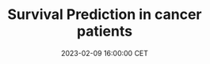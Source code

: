 ---
title: "Survival Prediction in cancer patients"
date: 2023-02-09 16:00:00 CET
categories: meetup 
links:
location: V-01-022
logo: /assets/logo-lumc.png
talks:
- title: "Development and external validation of a PET radiomic model for prognostication of head and neck cancer"
  speaker:
    name: "Wyanne Noortman,"
    twitter: 
    github: 
    scholar: K-w-IAQAAAAJ
    linkedin: wyanne-noortman
  abstract: |
    **Introduction**: External validation of radiomic studies is limited, although of utmost importance for the clinical implementation of radiomic models. The purpose is to build and externally validate a [18F]FDG PET radiomic model to predict overall survival in patients with head and neck squamous cell carcinoma (HNSCC).

    **Methods**: Two multicentre datasets of patients with operable HNSCC treated with neoadjuvant afatinib who underwent a baseline [18F]FDG PET/CT scan were included (EORTC 90111 trial: n=23, Unicancer Predictor trial: n=20). Tumours were delineated using an adaptive threshold of 50% SUVpeak, wherefrom 48 radiomic features were extracted. Each cohort was used once as training and once as an external validation set for the prediction of overall survival. Features were scaled (centred around 0, standard deviation of 1) and redundancy filtering was performed (r=0.95). Supervised feature selection was performed using variable hunting with variable importance, which was repeated 1,000 times, selecting the top 2 features (i.e. 1 feature per 10 subjects) ranked in terms of occurrence. A Cox proportional hazards regression model using selected radiomic features and clinical characteristics (age and HPV status) was fitted on the training dataset and validated in the external validation set. Model performances are expressed by the concordance-index (C-index).

    **Results**: Based on the EORTC dataset, a radiomic signature with the features sphericity (shape) and interquartile range (first order) was constructed and returned a C-index of 0.69. External validation in the Unicancer dataset resulted in a C-index of 0.70. Vice versa, the Unicancer radiomic signature using the features cluster prominence (grey level cooccurrence matrix) and grey level non-uniformity normalised (grey level run length matrix) resulted in a C-index of 0.73. External validation in the EORTC dataset resulted in a C-index of 0.60. Clinical characteristics alone were unable to predict overall survival with C-indexes for the EORTC and Unicancer models of 0.53 (Unicancer validation: 0.32) and 0.66 (EORTC validation: 0.47), respectively. The combination of radiomic features and clinical characteristics resulted in overfitted models with C-indexes for the EORTC and Unicancer model of 0.70 (Unicancer validation: 0.64) and 0.77 (EORTC validation: 0.57), respectively.
    
    **Conclusion**: Although assessed in two small, but independent, cohorts, a [18F]FDG-PET radiomic signature seems promising for the prediction of overall survival in HNSSC treated with neoadjuvant afatinib. The robustness and clinical applicability of this radiomic signature will be further investigated by increasing the Unicancer cohort by 20 patients.

---